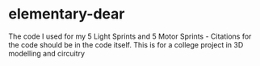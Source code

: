 # elementary-dear
The code I used for my 5 Light Sprints and 5 Motor Sprints - Citations for the code should be in the code itself. This is for a college project in 3D modelling and circuitry 
